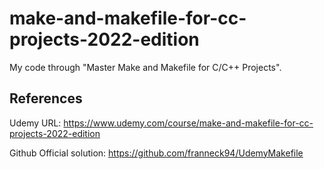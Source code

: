 # make-and-makefile-for-cc-projects-2022-edition

My code through "Master Make and Makefile for C/C++ Projects".


## References

Udemy URL: <https://www.udemy.com/course/make-and-makefile-for-cc-projects-2022-edition>

Github Official solution: <https://github.com/franneck94/UdemyMakefile>
